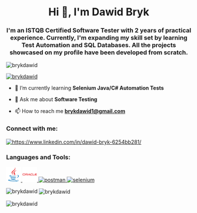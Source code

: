<h1 align="center">Hi 👋, I'm Dawid Bryk</h1>
<h3 align="center">I'm an ISTQB Certified Software Tester with 2 years of practical experience. Currently, I'm expanding my skill set by learning Test Automation and SQL Databases. All the projects showcased on my profile have been developed from scratch.</h3>

<p align="left"> <img src="https://komarev.com/ghpvc/?username=brykdawid&label=Profile%20views&color=0e75b6&style=flat" alt="brykdawid" /> </p>

<p align="left"> <a href="https://github.com/ryo-ma/github-profile-trophy"><img src="https://github-profile-trophy.vercel.app/?username=brykdawid" alt="brykdawid" /></a> </p>

- 🌱 I’m currently learning **Selenium Java/C# Automation Tests**

- 💬 Ask me about **Software Testing**

- 📫 How to reach me **brykdawid1@gmail.com**

<h3 align="left">Connect with me:</h3>
<p align="left">
<a href="https://linkedin.com/in/https://www.linkedin.com/in/dawid-bryk-6254bb281/" target="blank"><img align="center" src="https://raw.githubusercontent.com/rahuldkjain/github-profile-readme-generator/master/src/images/icons/Social/linked-in-alt.svg" alt="https://www.linkedin.com/in/dawid-bryk-6254bb281/" height="30" width="40" /></a>
</p>

<h3 align="left">Languages and Tools:</h3>
<p align="left"> <a href="https://www.java.com" target="_blank" rel="noreferrer"> <img src="https://raw.githubusercontent.com/devicons/devicon/master/icons/java/java-original.svg" alt="java" width="40" height="40"/> </a> <a href="https://www.oracle.com/" target="_blank" rel="noreferrer"> <img src="https://raw.githubusercontent.com/devicons/devicon/master/icons/oracle/oracle-original.svg" alt="oracle" width="40" height="40"/> </a> <a href="https://postman.com" target="_blank" rel="noreferrer"> <img src="https://www.vectorlogo.zone/logos/getpostman/getpostman-icon.svg" alt="postman" width="40" height="40"/> </a> <a href="https://www.selenium.dev" target="_blank" rel="noreferrer"> <img src="https://raw.githubusercontent.com/detain/svg-logos/780f25886640cef088af994181646db2f6b1a3f8/svg/selenium-logo.svg" alt="selenium" width="40" height="40"/> </a> </p>

<p><img align="left" src="https://github-readme-stats.vercel.app/api/top-langs?username=brykdawid&show_icons=true&locale=en&layout=compact" alt="brykdawid" /></p>

<p>&nbsp;<img align="center" src="https://github-readme-stats.vercel.app/api?username=brykdawid&show_icons=true&locale=en" alt="brykdawid" /></p>

<p><img align="center" src="https://github-readme-streak-stats.herokuapp.com/?user=brykdawid&" alt="brykdawid" /></p>
